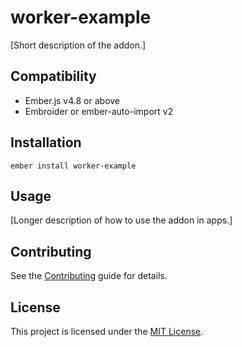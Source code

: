 # worker-example

[Short description of the addon.]

## Compatibility

- Ember.js v4.8 or above
- Embroider or ember-auto-import v2

## Installation

```
ember install worker-example
```

## Usage

[Longer description of how to use the addon in apps.]

## Contributing

See the [Contributing](CONTRIBUTING.md) guide for details.

## License

This project is licensed under the [MIT License](LICENSE.md).
